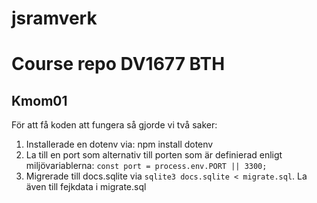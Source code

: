 # jsramverk
Course repo DV1677 BTH
====================
## Kmom01

För att få koden att fungera så gjorde vi två saker:
1. Installerade en dotenv via: npm install dotenv
2. La till en port som alternativ till porten som är definierad enligt miljövariablerna: ``const port = process.env.PORT || 3300;``
3. Migrerade till docs.sqlite via ```sqlite3 docs.sqlite < migrate.sql```. La även till fejkdata i migrate.sql